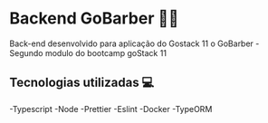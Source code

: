 # Backend GoBarber 🚀🚀
Back-end desenvolvido para aplicação do Gostack 11 o GoBarber - Segundo modulo do bootcamp goStack 11

## Tecnologias utilizadas 💻
-Typescript
-Node
-Prettier
-Eslint
-Docker
-TypeORM



